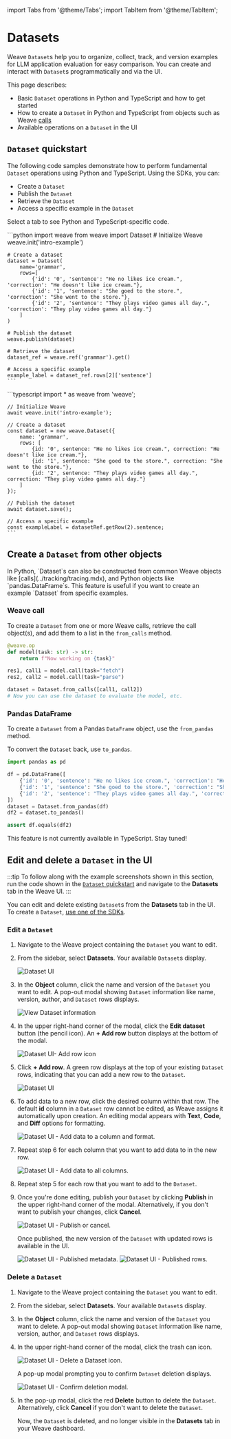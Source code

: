 import Tabs from '@theme/Tabs';
import TabItem from '@theme/TabItem';

# Datasets

Weave `Dataset`s help you to organize, collect, track, and version examples for LLM application evaluation for easy comparison. You can create and interact with `Dataset`s programmatically and via the UI. 

This page describes:

- Basic `Dataset` operations in Python and TypeScript and how to get started  
- How to create a `Dataset` in Python and TypeScript from objects such as Weave [calls](../tracking/tracing.mdx)
- Available operations on a `Dataset` in the UI

## `Dataset` quickstart

The following code samples demonstrate how to perform fundamental `Dataset` operations using Python and TypeScript. Using the SDKs, you can:

- Create a `Dataset`
- Publish the `Dataset`
- Retrieve the `Dataset`
- Access a specific example in the `Dataset`

Select a tab to see Python and TypeScript-specific code. 

<Tabs groupId="programming-language" queryString>
  <TabItem value="python" label="Python" default>
    ```python
    import weave
    from weave import Dataset
    # Initialize Weave
    weave.init('intro-example')

    # Create a dataset
    dataset = Dataset(
        name='grammar',
        rows=[
            {'id': '0', 'sentence': "He no likes ice cream.", 'correction': "He doesn't like ice cream."},
            {'id': '1', 'sentence': "She goed to the store.", 'correction': "She went to the store."},
            {'id': '2', 'sentence': "They plays video games all day.", 'correction': "They play video games all day."}
        ]
    )

    # Publish the dataset
    weave.publish(dataset)

    # Retrieve the dataset
    dataset_ref = weave.ref('grammar').get()

    # Access a specific example
    example_label = dataset_ref.rows[2]['sentence']
    ```

  </TabItem>
  <TabItem value="typescript" label="TypeScript">
    ```typescript
    import * as weave from 'weave';

    // Initialize Weave
    await weave.init('intro-example');

    // Create a dataset
    const dataset = new weave.Dataset({
        name: 'grammar',
        rows: [
            {id: '0', sentence: "He no likes ice cream.", correction: "He doesn't like ice cream."},
            {id: '1', sentence: "She goed to the store.", correction: "She went to the store."},
            {id: '2', sentence: "They plays video games all day.", correction: "They play video games all day."}
        ]
    });

    // Publish the dataset
    await dataset.save();

    // Access a specific example
    const exampleLabel = datasetRef.getRow(2).sentence;
    ```

  </TabItem>
</Tabs>

## Create a `Dataset` from other objects

<Tabs groupId="programming-language" queryString>
  <TabItem value="python" label="Python" default>
  In Python, `Dataset`s can also be constructed from common Weave objects like [calls](../tracking/tracing.mdx), and Python objects like `pandas.DataFrame`s. This feature is useful if you want to create an example `Dataset` from specific examples.

  ### Weave call

  To create a `Dataset` from one or more Weave calls, retrieve the call object(s), and add them to a list in the `from_calls` method.

  ```python
  @weave.op
  def model(task: str) -> str:
      return f"Now working on {task}"

  res1, call1 = model.call(task="fetch")
  res2, call2 = model.call(task="parse")

  dataset = Dataset.from_calls([call1, call2])
  # Now you can use the dataset to evaluate the model, etc.
  ```

  ### Pandas DataFrame

  To create a `Dataset` from a Pandas `DataFrame` object, use the `from_pandas` method. 

  To convert the `Dataset` back, use `to_pandas`.

  ```python
  import pandas as pd

  df = pd.DataFrame([
      {'id': '0', 'sentence': "He no likes ice cream.", 'correction': "He doesn't like ice cream."},
      {'id': '1', 'sentence': "She goed to the store.", 'correction': "She went to the store."},
      {'id': '2', 'sentence': "They plays video games all day.", 'correction': "They play video games all day."}
  ])
  dataset = Dataset.from_pandas(df)
  df2 = dataset.to_pandas()

  assert df.equals(df2)
  ```

  </TabItem>
  <TabItem value="typescript" label="TypeScript">
   This feature is not currently available in TypeScript.  Stay tuned!
  </TabItem>
</Tabs>

## Edit and delete a `Dataset` in the UI

:::tip
To follow along with the example screenshots shown in this section, run the code shown in the [`Dataset` quickstart](#dataset-quickstart) and navigate to the **Datasets** tab in the Weave UI.
:::

You can edit and delete existing `Dataset`s from the **Datasets** tab in the UI. To create a `Dataset`, [use one of the SDKs](#dataset-quickstart). 

### Edit a `Dataset` 

1. Navigate to the Weave project containing the `Dataset` you want to edit.
2. From the sidebar, select **Datasets**. Your available `Dataset`s display.

   ![Dataset UI](./imgs/datasetui.png)

3. In the **Object** column, click the name and version of the `Dataset` you want to edit. A pop-out modal showing `Dataset` information like name, version, author, and `Dataset` rows displays.

   ![View `Dataset` information](./imgs/datasetui-popout.png)

4. In the upper right-hand corner of the modal, click the **Edit dataset** button (the pencil icon). An **+ Add row** button displays at the bottom of the modal.

    ![`Dataset` UI- Add row icon](./imgs/datasetui-popout-edit.png)

5. Click **+ Add row**. A green row displays at the top of your existing `Dataset` rows, indicating that you can add a new row to the `Dataset`. 

    ![`Dataset` UI](./imgs/datasetui-popout-edit-green.png)

6. To add data to a new row, click the desired column within that row. The default **id** column in a `Dataset` row cannot be edited, as Weave assigns it automatically upon creation. An editing modal appears with **Text**, **Code**, and **Diff** options for formatting.

    ![`Dataset` UI - Add data to a column and format.](./imgs/datasetui-popout-edit-addcol.png)

7. Repeat step 6 for each column that you want to add data to in the new row. 

    ![`Dataset` UI - Add data to all columns.](./imgs/datasetui-popout-edit-colsadded.png)

8. Repeat step 5 for each row that you want to add to the `Dataset`.

9. Once you're done editing, publish your `Dataset` by clicking **Publish** in the upper right-hand corner of the modal. Alternatively, if you don't want to publish your changes, click **Cancel**. 

    ![`Dataset` UI - Publish or cancel.](./imgs/datasetui-popout-edit-publish.png)

   Once published, the new version of the `Dataset` with updated rows is available in the UI. 

     ![`Dataset` UI - Published metadata.](./imgs/datasetui-popout-edit-published-meta.png)
     ![`Dataset` UI - Published rows.](./imgs/datasetui-popout-edit-published-rows.png)
   
### Delete a `Dataset`

1. Navigate to the Weave project containing the `Dataset` you want to edit.
2. From the sidebar, select **Datasets**. Your available `Dataset`s display.
3. In the **Object** column, click the name and version of the `Dataset` you want to delete. A pop-out modal showing `Dataset` information like name, version, author, and `Dataset` rows displays.

4. In the upper right-hand corner of the modal, click the trash can icon. 

   ![`Dataset` UI - Delete a `Dataset` icon.](./imgs/dataset-trashcan.png)

   A pop-up modal prompting you to confirm `Dataset` deletion displays. 

   ![`Dataset` UI - Confirm deletion modal.](./imgs/datasetui-delete-modal.png)

5. In the pop-up modal, click the red **Delete** button to delete the `Dataset`. Alternatively, click **Cancel** if you don't want to delete the `Dataset`. 

   Now, the `Dataset` is deleted, and no longer visible in the **Datasets** tab in your Weave dashboard.